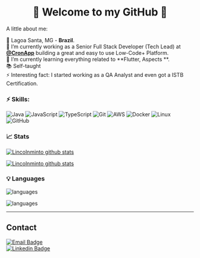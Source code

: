 <h1 align="center"> 
	👋 Welcome to my GitHub 🚀
</h1>

A little about me:

 📍  Lagoa Santa, MG - **Brazil**.</br>
 🔭  I’m currently working as a Senior Full Stack Developer (Tech Lead) at **[@CronApp](https://github.com/CronApp)** building a great and easy to use Low-Code+ Platform.</br>
 🌱  I’m currently learning everything related to **Flutter, Aspects **.</br>
 📚  Self-taught</br>
 ⚡  Interesting fact: I started working as a QA Analyst and even got a ISTB Certification.</br>

### ⚡ Skills:
 ![Java](https://img.shields.io/badge/Java-181717?logo=coffeescript&logoColor=red) ![JavaScript](https://img.shields.io/badge/JavaScript-181717?logo=javascript&logoColor=yellow) ![TypeScript](https://img.shields.io/badge/TypeScript-181717?logo=typescript&logoColor=blue) ![Git](https://img.shields.io/badge/-Git-181717?logo=git&logoColor=orange) ![AWS](https://img.shields.io/badge/AWS-181717?logo=amazonaws&logoColor=FF9900) ![Docker](https://img.shields.io/badge/Docker-181717?logo=docker&logoColor=2496ED) ![Linux](https://img.shields.io/badge/-Linux-181717?logo=linux&logoColor=FCC624) ![GitHub](https://img.shields.io/badge/-GitHub-181717?logo=GitHub&logoColor=FFFFFF)

### 📈 Stats 
 
[![Lincolnminto github stats](https://github-readme-stats.vercel.app/api?username=lincolnminto&theme=dark&show_icons=true)](https://github.com/lincolnminto/github-readme-stats)

[![Lincolnminto github stats](https://github-readme-stats.vercel.app/api?username=lincolnminto-cronapp&theme=dark&show_icons=true)](https://github.com/lincolnminto-cronapp/github-readme-stats)

### 💡  Languages 

![languages](https://github-readme-stats.vercel.app/api/top-langs/?username=lincolnminto&layout=compact&theme=dark&title_color=2ED3EA)

![languages](https://github-readme-stats.vercel.app/api/top-langs/?username=lincolnminto-cronapp&layout=compact&theme=dark&title_color=2ED3EA)


<hr>

## Contact

[![Email Badge](https://img.shields.io/badge/-Email-EA4335?style=flat-square&logo=gmail&logoColor=white&link=mailto:lincolnminto@gmail.com/)](mailto:lincolnminto@gmail.com)</br>
[![Linkedin Badge](https://img.shields.io/badge/-LinkedIn-blue?style=flat-square&logo=Linkedin&logoColor=white&link=https://www.linkedin.com/in/lincolnminto/)](https://www.linkedin.com/in/lincolnminto/)</br>
